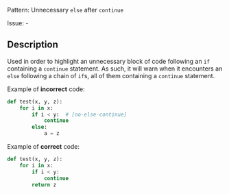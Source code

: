 Pattern: Unnecessary `else` after `continue`

Issue: -

## Description

Used in order to highlight an unnecessary block of code following an `if` containing a `continue` statement. As such, it will warn when it encounters an `else` following a chain of `if`s, all of them containing a `continue` statement.

Example of **incorrect** code:

```python
def test(x, y, z):
    for i in x:
        if i < y:  # [no-else-continue]
            continue
        else:
            a = z
```

Example of **correct** code:

```python
def test(x, y, z):
    for i in x:
        if i < y:
            continue
        return z
```
